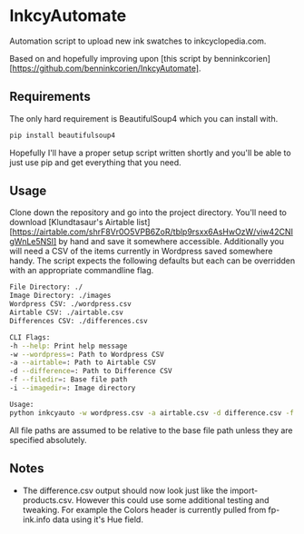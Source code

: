# InkcyAutomate

Automation script to upload new ink swatches to inkcyclopedia.com.

Based on and hopefully improving upon [this script by benninkcorien][https://github.com/benninkcorien/InkcyAutomate].

## Requirements

The only hard requirement is BeautifulSoup4 which you can install with.

```sh
pip install beautifulsoup4
```

Hopefully I'll have a proper setup script written shortly and you'll be able to
just use pip and get everything that you need.

## Usage

Clone down the repository and go into the project directory. You'll need to
download [Klundtasaur's Airtable list][https://airtable.com/shrF8Vr0O5VPB6ZoR/tblp9rsxx6AsHwOzW/viw42CNIgWnLe5NSl]
by hand and save it somewhere accessible. Additionally you will need a CSV of
the items currently in Wordpress saved somewhere handy. The script expects the
following defaults but each can be overridden with an appropriate commandline
flag.

```sh
File Directory: ./
Image Directory: ./images
Wordpress CSV: ./wordpress.csv
Airtable CSV: ./airtable.csv
Differences CSV: ./differences.csv

CLI Flags:
-h --help: Print help message
-w --wordpress=: Path to Wordpress CSV
-a --airtable=: Path to Airtable CSV
-d --difference=: Path to Difference CSV
-f --filedir=: Base file path
-i --imagedir=: Image directory

Usage:
python inkcyauto -w wordpress.csv -a airtable.csv -d difference.csv -f ./ -i images
```

All file paths are assumed to be relative to the base file path unless they are
specified absolutely.

## Notes
* The difference.csv output should now look just like the import-products.csv.
  However this could use some additional testing and tweaking. For example the
  Colors header is currently pulled from fp-ink.info data using it's Hue field.
